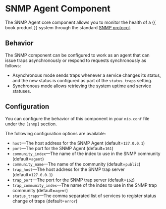 # SNMP Agent Component

The SNMP Agent core component allows you to monitor the health of a {{ book.product }} system through the standard [SNMP protocol](https://en.wikipedia.org/wiki/Simple_Network_Management_Protocol).

## Behavior

The SNMP component can be configured to work as an agent that can issue traps asynchronously or respond to requests synchronously as follows:

* Asynchronous mode sends traps whenever a service changes its status, and the new status is configured as part of the `status_traps` setting.
* Synchronous mode allows retrieving the system uptime and service statuses.


## Configuration

You can configure the behavior of this component in your `nio.conf` file under the `[snmp]` section. 

The following configuration options are available:

* `host`—The host address for the SNMP Agent (default=`127.0.0.1`)
* `port`—The port for the SNMP Agent (default=`161`)
* `community_index`—The name of the index to use in the SNMP community (default=`agent`)
* `community_name`—The name of the community (default=`public`)
* `trap_host`—The host address for the SNMP trap server (default=`127.0.0.1`)
* `trap_port`—The port for the SNMP trap server (default=`162`)
* `trap_community_index`—The name of the index to use in the SNMP trap community (default=`agent`)
* `status_traps`—The comma separated list of services to register status change of traps (default=`error`)
